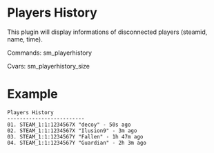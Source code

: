 # Players History
This plugin will display informations of disconnected players (steamid, name, time).

Commands: sm_playerhistory

Cvars: sm_playerhistory_size

# Example
```
Players History
-------------------------
01. STEAM_1:1:1234567X "decoy" - 50s ago
02. STEAM_1:1:1234567X "Ilusion9" - 3m ago
03. STEAM_1:1:1234567Y "Fallen" - 1h 47m ago
04. STEAM_1:1:1234567Y "Guardian" - 2h 3m ago
```
